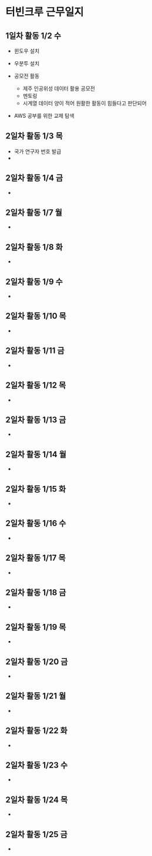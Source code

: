 # 터빈크루 근무일지

## 1일차 활동 1/2 수
* 윈도우 설치
* 우분투 설치
* 공모전 활동
  * 제주 인공위성 데이터 활용 공모전
  * 멘토링
  * 시계열 데이터 양이 적어 원활한 활동이 힘들다고 판단되어

* AWS 공부를 위한 교제 탐색

## 2일차 활동 1/3 목
* 국가 연구자 번호 발급
* 

## 2일차 활동 1/4 금
* 

## 2일차 활동 1/7 월
* 

## 2일차 활동 1/8 화
* 

## 2일차 활동 1/9 수
* 

## 2일차 활동 1/10 목
* 

## 2일차 활동 1/11 금
* 

## 2일차 활동 1/12 목
* 

## 2일차 활동 1/13 금
* 

## 2일차 활동 1/14 월
* 

## 2일차 활동 1/15 화
* 

## 2일차 활동 1/16 수
* 

## 2일차 활동 1/17 목
* 

## 2일차 활동 1/18 금
* 

## 2일차 활동 1/19 목
* 

## 2일차 활동 1/20 금
* 

## 2일차 활동 1/21 월
* 

## 2일차 활동 1/22 화
* 

## 2일차 활동 1/23 수
* 

## 2일차 활동 1/24 목
* 

## 2일차 활동 1/25 금
* 